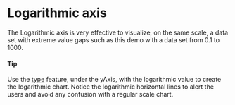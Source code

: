 # Logarithmic axis
The Logarithmic axis is very effective to visualize, on the same scale, a data set with extreme value gaps such as this demo with a data set from 0.1 to 1000. 
####  Tip
Use the [type](http://api.highcharts.com/highcharts/yAxis.type) feature, under the yAxis, with the logarithmic value to create the logarithmic chart.
Notice the logarithmic horizontal lines to alert the users and avoid any confusion with a regular scale chart.
